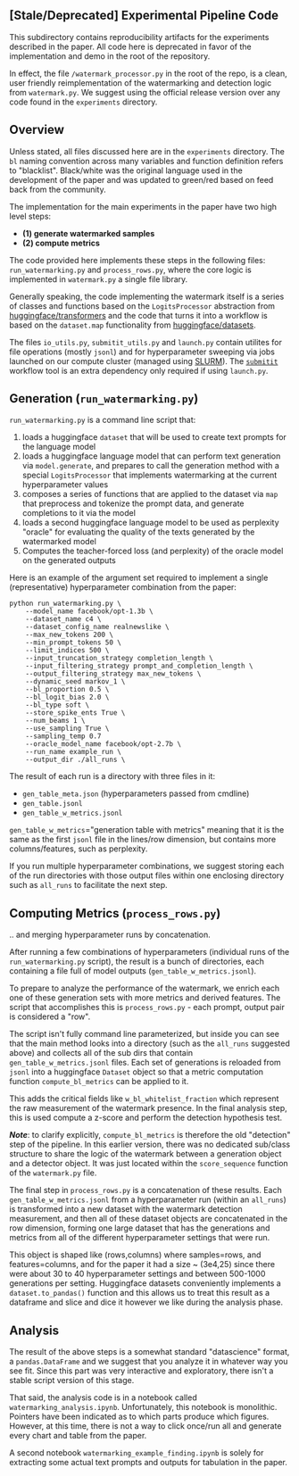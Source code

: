 ## [Stale/Deprecated] Experimental Pipeline Code

This subdirectory contains reproducibility artifacts for the experiments described in the paper. All code here is deprecated in favor of the implementation and demo in the root of the repository. 

In effect, the file `/watermark_processor.py` in the root of the repo, is a clean, user friendly reimplementation of the watermarking and detection logic from `watermark.py`. We suggest using the official release version over any code found in the `experiments` directory.

## Overview

Unless stated, all files discussed here are in the `experiments` directory. The `bl` naming convention across many variables and function definition refers to "blacklist". Black/white was the original language used in the development of the paper and was updated to green/red based on feed back from the community.

The implementation for the main experiments in the paper have two high level steps: 
- **(1) generate watermarked samples**
- **(2) compute metrics**

The code provided here implements these steps in the following files: `run_watermarking.py` and `process_rows.py`, where the core logic is implemented in `watermark.py` a single file library.

Generally speaking, the code implementing the watermark itself is a series of classes and functions based on the `LogitsProcessor` abstraction from [huggingface/transformers](https://github.com/huggingface/transformers) and the code that turns it into a workflow is based on the `dataset.map` functionality from [huggingface/datasets](https://github.com/huggingface/datasets).

The files `io_utils.py`, `submitit_utils.py` and `launch.py` contain utilites for file operations (mostly `jsonl`) and for hyperparameter sweeping via jobs launched on our compute cluster (managed using [SLURM](https://slurm.schedmd.com/documentation.html)). The [`submitit`](https://github.com/facebookincubator/submitit) workflow tool is an extra dependency only required if using `launch.py`. 

## Generation (`run_watermarking.py`)

`run_watermarking.py` is a command line script that:

1. loads a huggingface `dataset` that will be used to create text prompts for the language model
2. loads a huggingface language model that can perform text generation via `model.generate`, and prepares to call the generation method with a special `LogitsProcessor` that implements watermarking at the current hyperparameter values
3. composes a series of functions that are applied to the dataset via `map` that preprocess and tokenize the prompt data, and generate completions to it via the model
4. loads a second huggingface language model to be used as perplexity "oracle" for evaluating the quality of the texts generated by the watermarked model
5. Computes the teacher-forced loss (and perplexity) of the oracle model on the generated outputs

Here is an example of the argument set required to implement a single (representative) hyperparameter combination from the paper:

```
python run_watermarking.py \
    --model_name facebook/opt-1.3b \
    --dataset_name c4 \
    --dataset_config_name realnewslike \
    --max_new_tokens 200 \
    --min_prompt_tokens 50 \
    --limit_indices 500 \
    --input_truncation_strategy completion_length \
    --input_filtering_strategy prompt_and_completion_length \
    --output_filtering_strategy max_new_tokens \
    --dynamic_seed markov_1 \
    --bl_proportion 0.5 \
    --bl_logit_bias 2.0 \
    --bl_type soft \
    --store_spike_ents True \
    --num_beams 1 \
    --use_sampling True \
    --sampling_temp 0.7
    --oracle_model_name facebook/opt-2.7b \
    --run_name example_run \
    --output_dir ./all_runs \
```

The result of each run is a directory with three files in it: 
- `gen_table_meta.json` (hyperparameters passed from cmdline)
- `gen_table.jsonl`
- `gen_table_w_metrics.jsonl`

`gen_table_w_metrics`="generation table with metrics" meaning that it is the same as the first `jsonl` file in the lines/row dimension, but contains more columns/features, such as perplexity.

If you run multiple hyperparameter combinations, we suggest storing each of the run directories with those output files within one enclosing directory such as `all_runs` to facilitate the next step.

## Computing Metrics (`process_rows.py`)
.. and merging hyperparameter runs by concatenation.

After running a few combinations of hyperparameters (individual runs of the `run_watermarking.py` script), the result is a bunch of directories, each containing a file full of model outputs (`gen_table_w_metrics.jsonl`). 

To prepare to analyze the performance of the watermark, we enrich each one of these generation sets with more metrics and derived features. The script that accomplishes this is `process_rows.py` - each prompt, output pair is considered a "row".

The script isn't fully command line parameterized, but inside you can see that the main method looks into a directory (such as the `all_runs` suggested above) and collects all of the sub dirs that contain `gen_table_w_metrics.jsonl` files. Each set of generations is reloaded from `jsonl` into a huggingface `Dataset` object so that a metric computation function `compute_bl_metrics` can be applied to it.

This adds the critical fields like `w_bl_whitelist_fraction` which represent the raw measurement of the watermark presence. In the final analysis step, this is used compute a z-score and perform the detection hypothesis test.  

**_Note_**: to clarify explicitly, `compute_bl_metrics` is therefore the old "detection" step of the pipeline. In this earlier version, there was no dedicated sub/class structure to share the logic of the watermark between a generation object and a detector object. It was just located within the `score_sequence` function of the `watermark.py` file.

The final step in `process_rows.py` is a concatenation of these results. Each `gen_table_w_metrics.jsonl` from a hyperparameter run (within an `all_runs`) is transformed into a new dataset with the watermark detection measurement, and then all of these dataset objects are concatenated in the row dimension, forming one large dataset that has the generations and metrics from all of the different hyperparameter settings that were run.

This object is shaped like (rows,columns) where samples=rows, and features=columns, and for the paper it had a size ~ (3e4,25) since there were about 30 to 40 hyperparameter settings and between 500-1000 generations per setting. Huggingface datasets conveniently implements a `dataset.to_pandas()` function and this allows us to treat this result as a dataframe and slice and dice it however we like during the analysis phase.


## Analysis

The result of the above steps is a somewhat standard "datascience" format, a `pandas.DataFrame` and we suggest that you analyze it in whatever way you see fit. Since this part was very interactive and exploratory, there isn't a stable script version of this stage.

That said, the analysis code is in a notebook called `watermarking_analysis.ipynb`. Unfortunately, this notebook is monolithic. Pointers have been indicated as to which parts produce which figures. However, at this time, there is not a way to click once/run all and generate every chart and table from the paper.

A second notebook `watermarking_example_finding.ipynb` is solely for extracting some actual text prompts and outputs for tabulation in the paper.

